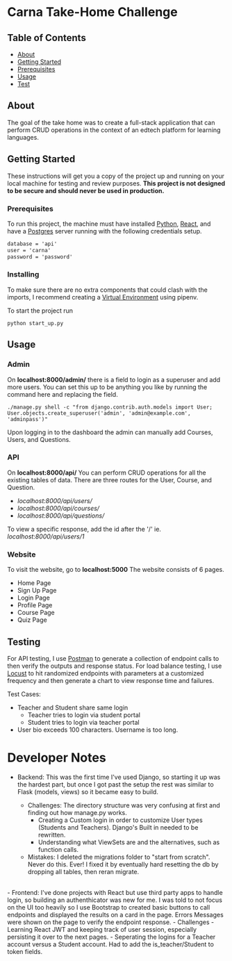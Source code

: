 # Carna Take-Home Challenge
## Table of Contents

- [About](#about)
- [Getting Started](#getting_started)
- [Prerequisites](#prerequisties)
- [Usage](#usage)
- [Test](#test)
## About <a name = "about"></a>

The goal of the take home was to create a full-stack application that can perform CRUD operations in the context of an edtech platform for learning languages.

## Getting Started <a name = "getting_started"></a>

These instructions will get you a copy of the project up and running on your local machine for testing and review purposes. **This project is not designed to be secure and should never be used in production.**

### Prerequisites

To run this project, the machine must have installed [Python](), [React](), and have a [Postgres]() server running with the following credentials setup.

```txt
database = 'api'
user = 'carna'
password = 'password'
```

### Installing

To make sure there are no extra components that could clash with the imports, I recommend creating a [Virtual Environment]() using pipenv.

To start the project run

```python start_up.py```
<!-- pip install -r requirements.txt -->
<!-- python manage.py runserver 0.0.0.0:5000 for Django -->
<!-- npm install for packages -->
<!-- npm start for React -->
## Usage <a name = "usage"></a>

### Admin
On **localhost:8000/admin/** there is a field to login as a superuser and add more users.
You can set this up to be anything you like by running the command here and replacing the field.

```./manage.py shell -c "from django.contrib.auth.models import User; User.objects.create_superuser('admin', 'admin@example.com', 'adminpass')"```

Upon logging in to the dashboard the admin can manually add Courses, Users, and Questions.
### API
On **localhost:8000/api/**
You can perform CRUD operations for all the existing tables of data. There are three routes for the User, Course, and Question.

- *localhost:8000/api/users/*
- *localhost:8000/api/courses/*
- *localhost:8000/api/questions/*

To view a specific response, add the id after the '/'
ie. *localhost:8000/api/users/1*

### Website 
To visit the website, go to **localhost:5000**
The website consists of 6 pages.
- Home Page
- Sign Up Page
- Login Page
- Profile Page
- Course Page
- Quiz Page

## Testing <a name = "test"></a>
For API testing, I use [Postman]() to generate a collection of endpoint calls to then verify the outputs and response status. For load balance testing, I use [Locust]() to hit randomized endpoints with parameters at a customized frequency and then generate a chart to view response time and failures.

Test Cases:
- Teacher and Student share same login
    - Teacher tries to login via student portal
    - Student tries to login via teacher portal
- User bio exceeds 100 characters. Username is too long.

# Developer Notes
- Backend: This was the first time I've used Django, so starting it up was the hardest part, but once I got past the setup the rest was similar to Flask (models, views) so it became easy to build. 

    - Challenges: The directory structure was very confusing at first and finding out how manage.py works.
        - Creating a Custom login in order to customize User types (Students and Teachers). Django's Built in needed to be rewritten.
        - Understanding what ViewSets are and the alternatives, such as function calls.
    - Mistakes: I deleted the migrations folder to "start from scratch". Never do this. Ever! I fixed it by eventually hard resetting the db by dropping all tables, then reran migrate.
<br>
- Frontend: I've done projects with React but use third party apps to handle login, so building an authenthicator was new for me. I was told to not focus on the UI too heavily so I use Bootstrap to created basic buttons to call endpoints and displayed the results on a card in the page. Errors Messages were shown on the page to verify the endpoint response.
    - Challenges
        - Learning React JWT and keeping track of user session, especially persisting it over to the next pages.
        - Seperating the logins for a Teacher account versus a Student account. Had to add the is_teacher/Student to token fields.
